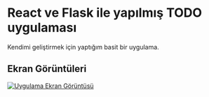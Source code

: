 [](#react-ve-flask-ile-yapılmış-todo-uygulaması)React ve Flask ile yapılmış TODO uygulaması
===========================================================================================

Kendimi geliştirmek için yaptığım basit bir uygulama.

[](#ekran-görüntüleri)Ekran Görüntüleri
---------------------------------------

[![Uygulama Ekran Görüntüsü](https://camo.githubusercontent.com/2e5ab9725f4c2703240b5617c9433d08cc0337ba3c831f8e4d472e42a10c2713/68747470733a2f2f6d656469612e646973636f72646170702e6e65742f6174746163686d656e74732f3432363434343034303339333835303838312f313037343334363030333838323331313734302f746f646f2e706e67)](https://camo.githubusercontent.com/2e5ab9725f4c2703240b5617c9433d08cc0337ba3c831f8e4d472e42a10c2713/68747470733a2f2f6d656469612e646973636f72646170702e6e65742f6174746163686d656e74732f3432363434343034303339333835303838312f313037343334363030333838323331313734302f746f646f2e706e67)

